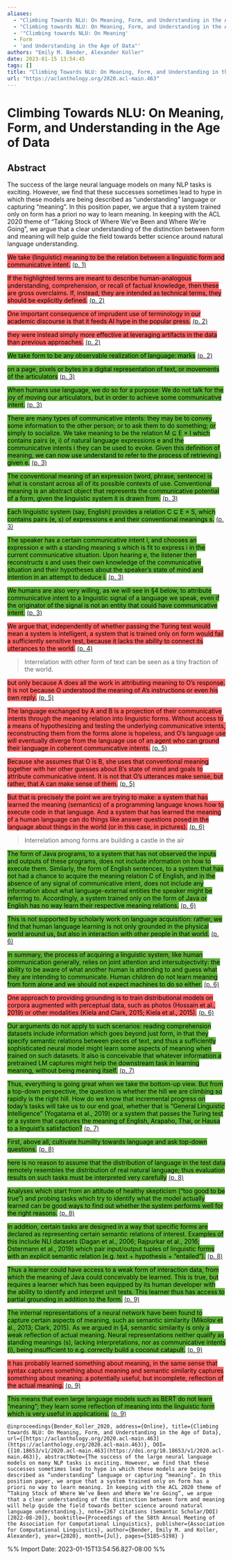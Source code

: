 ```yaml
---
aliases:
  - "Climbing Towards NLU: On Meaning, Form, and Understanding in the Age of Data"
  - "Climbing towards NLU: On Meaning, Form, and Understanding in the Age of Data"
  - '"Climbing towards NLU: On Meaning'
  - Form
  - 'and Understanding in the Age of Data"'
authors: "Emily M. Bender, Alexander Koller"
date: 2023-01-15 13:54:45
tags: []
title: "Climbing Towards NLU: On Meaning, Form, and Understanding in the Age of Data"
url: "https://aclanthology.org/2020.acl-main.463"
---
```


# Climbing Towards NLU: On Meaning, Form, and Understanding in the Age of Data

## Abstract

The success of the large neural language models on many NLP tasks is exciting. However, we find that these successes sometimes lead to hype in which these models are being described as “understanding” language or capturing “meaning”. In this position paper, we argue that a system trained only on form has a priori no way to learn meaning. In keeping with the ACL 2020 theme of “Taking Stock of Where We've Been and Where We're Going”, we argue that a clear understanding of the distinction between form and meaning will help guide the field towards better science around natural language understanding.

<mark style="background: #ff6666">We take (linguistic) meaning to be the relation between a linguistic form and communicative intent.</mark> [(p. 1)](zotero://open-pdf/library/items/B7WYZSV6?page=1)

<mark style="background: #ff6666">If the highlighted terms are meant to describe human-analogous understanding, comprehension, or recall of factual knowledge, then these are gross overclaims. If, instead, they are intended as technical terms, they should be explicitly defined.</mark> [(p. 2)](zotero://open-pdf/library/items/B7WYZSV6?page=2)

<mark style="background: #ff6666">One important consequence of imprudent use of terminology in our academic discourse is that it feeds AI hype in the popular press.</mark> [(p. 2)](zotero://open-pdf/library/items/B7WYZSV6?page=2)

<mark style="background: #ff6666">they were instead simply more effective at leveraging artifacts in the data than previous approaches.</mark> [(p. 2)](zotero://open-pdf/library/items/B7WYZSV6?page=2)

<mark style="background: #5fb236">We take form to be any observable realization of language: marks</mark> [(p. 2)](zotero://open-pdf/library/items/B7WYZSV6?page=2)

<mark style="background: #5fb236">on a page, pixels or bytes in a digital representation of text, or movements of the articulators</mark> [(p. 3)](zotero://open-pdf/library/items/B7WYZSV6?page=3)

<mark style="background: #5fb236">When humans use language, we do so for a purpose: We do not talk for the joy of moving our articulators, but in order to achieve some communicative intent.</mark> [(p. 3)](zotero://open-pdf/library/items/B7WYZSV6?page=3)

<mark style="background: #5fb236">There are many types of communicative intents: they may be to convey some information to the other person; or to ask them to do something; or simply to socialize. We take meaning to be the relation M ⊆ E × I which contains pairs (e, i) of natural language expressions e and the communicative intents i they can be used to evoke. Given this definition of meaning, we can now use understand to refer to the process of retrieving i given e.</mark> [(p. 3)](zotero://open-pdf/library/items/B7WYZSV6?page=3)

<mark style="background: #5fb236">The conventional meaning of an expression (word, phrase, sentence) is what is constant across all of its possible contexts of use. Conventional meaning is an abstract object that represents the communicative potential of a form, given the linguistic system it is drawn from.</mark> [(p. 3)](zotero://open-pdf/library/items/B7WYZSV6?page=3)

<mark style="background: #5fb236">Each linguistic system (say, English) provides a relation C ⊆ E × S, which contains pairs (e, s) of expressions e and their conventional meanings s.</mark> [(p. 3)](zotero://open-pdf/library/items/B7WYZSV6?page=3)

<mark style="background: #5fb236">The speaker has a certain communicative intent i, and chooses an expression e with a standing meaning s which is fit to express i in the current communicative situation. Upon hearing e, the listener then reconstructs s and uses their own knowledge of the communicative situation and their hypotheses about the speaker’s state of mind and intention in an attempt to deduce i.</mark> [(p. 3)](zotero://open-pdf/library/items/B7WYZSV6?page=3)

<mark style="background: #5fb236">We humans are also very willing, as we will see in §4 below, to attribute communicative intent to a linguistic signal of a language we speak, even if the originator of the signal is not an entity that could have communicative intent.</mark> [(p. 3)](zotero://open-pdf/library/items/B7WYZSV6?page=3)

<mark style="background: #ff6666">We argue that, independently of whether passing the Turing test would mean a system is intelligent, a system that is trained only on form would fail a sufficiently sensitive test, because it lacks the ability to connect its utterances to the world.</mark> [(p. 4)](zotero://open-pdf/library/items/B7WYZSV6?page=4)

> Interrelation with other form of text can be seen as a tiny fraction of the world.

<mark style="background: #ff6666">but only because A does all the work in attributing meaning to O’s response. It is not because O understood the meaning of A’s instructions or even his own reply.</mark> [(p. 5)](zotero://open-pdf/library/items/B7WYZSV6?page=5)

<mark style="background: #ff6666">The language exchanged by A and B is a projection of their communicative intents through the meaning relation into linguistic forms. Without access to a means of hypothesizing and testing the underlying communicative intents, reconstructing them from the forms alone is hopeless, and O’s language use will eventually diverge from the language use of an agent who can ground their language in coherent communicative intents.</mark> [(p. 5)](zotero://open-pdf/library/items/B7WYZSV6?page=5)

<mark style="background: #ff6666">Because she assumes that O is B, she uses that conventional meaning together with her other guesses about B’s state of mind and goals to attribute communicative intent. It is not that O’s utterances make sense, but rather, that A can make sense of them.</mark> [(p. 5)](zotero://open-pdf/library/items/B7WYZSV6?page=5)

<mark style="background: #ff6666">But that is precisely the point we are trying to make: a system that has learned the meaning (semantics) of a programming language knows how to execute code in that language. And a system that has learned the meaning of a human language can do things like answer questions posed in the language about things in the world (or in this case, in pictures).</mark> [(p. 6)](zotero://open-pdf/library/items/B7WYZSV6?page=6)

> Interrelation among forms are building a castle in the air

<mark style="background: #5fb236">The form of Java programs, to a system that has not observed the inputs and outputs of these programs, does not include information on how to execute them. Similarly, the form of English sentences, to a system that has not had a chance to acquire the meaning relation C of English, and in the absence of any signal of communicative intent, does not include any information about what language-external entities the speaker might be referring to. Accordingly, a system trained only on the form of Java or English has no way learn their respective meaning relations.</mark> [(p. 6)](zotero://open-pdf/library/items/B7WYZSV6?page=6)

<mark style="background: #5fb236">This is not supported by scholarly work on language acquisition: rather, we find that human language learning is not only grounded in the physical world around us, but also in interaction with other people in that world.</mark> [(p. 6)](zotero://open-pdf/library/items/B7WYZSV6?page=6)

<mark style="background: #5fb236">In summary, the process of acquiring a linguistic system, like human communication generally, relies on joint attention and intersubjectivity: the ability to be aware of what another human is attending to and guess what they are intending to communicate. Human children do not learn meaning from form alone and we should not expect machines to do so either.</mark> [(p. 6)](zotero://open-pdf/library/items/B7WYZSV6?page=6)

<mark style="background: #ff6666">One approach to providing grounding is to train distributional models on corpora augmented with perceptual data, such as photos (Hossain et al., 2019) or other modalities (Kiela and Clark, 2015; Kiela et al., 2015).</mark> [(p. 6)](zotero://open-pdf/library/items/B7WYZSV6?page=6)

<mark style="background: #5fb236">Our arguments do not apply to such scenarios: reading comprehension datasets include information which goes beyond just form, in that they specify semantic relations between pieces of text, and thus a sufficiently sophisticated neural model might learn some aspects of meaning when trained on such datasets. It also is conceivable that whatever information a pretrained LM captures might help the downstream task in learning meaning, without being meaning itself.</mark> [(p. 7)](zotero://open-pdf/library/items/B7WYZSV6?page=7)

<mark style="background: #5fb236">Thus, everything is going great when we take the bottom-up view. But from a top-down perspective, the question is whether the hill we are climbing so rapidly is the right hill. How do we know that incremental progress on today’s tasks will take us to our end goal, whether that is “General Linguistic Intelligence” (Yogatama et al., 2019) or a system that passes the Turing test or a system that captures the meaning of English, Arapaho, Thai, or Hausa to a linguist’s satisfaction?</mark> [(p. 7)](zotero://open-pdf/library/items/B7WYZSV6?page=7)

<mark style="background: #5fb236">First, above all, cultivate humility towards language and ask top-down questions.</mark> [(p. 8)](zotero://open-pdf/library/items/B7WYZSV6?page=8)

<mark style="background: #5fb236">here is no reason to assume that the distribution of language in the test data remotely resembles the distribution of real natural language; thus evaluation results on such tasks must be interpreted very carefully</mark> [(p. 8)](zotero://open-pdf/library/items/B7WYZSV6?page=8)

<mark style="background: #5fb236">Analyses which start from an attitude of healthy skepticism (“too good to be true”) and probing tasks which try to identify what the model actually learned can be good ways to find out whether the system performs well for the right reasons.</mark> [(p. 8)](zotero://open-pdf/library/items/B7WYZSV6?page=8)

<mark style="background: #5fb236">In addition, certain tasks are designed in a way that specific forms are declared as representing certain semantic relations of interest. Examples of this include NLI datasets (Dagan et al., 2006; Rajpurkar et al., 2016; Ostermann et al., 2019) which pair input/output tuples of linguistic forms with an explicit semantic relation (e.g. text + hypothesis + “entailed”).</mark> [(p. 8)](zotero://open-pdf/library/items/B7WYZSV6?page=8)

<mark style="background: #5fb236">Thus a learner could have access to a weak form of interaction data, from which the meaning of Java could conceivably be learned. This is true, but requires a learner which has been equipped by its human developer with the ability to identify and interpret unit tests. This learner thus has access to partial grounding in addition to the form.</mark> [(p. 9)](zotero://open-pdf/library/items/B7WYZSV6?page=9)

<mark style="background: #5fb236">The internal representations of a neural network have been found to capture certain aspects of meaning, such as semantic similarity (Mikolov et al., 2013; Clark, 2015). As we argued in §4, semantic similarity is only a weak reflection of actual meaning. Neural representations neither qualify as standing meanings (s), lacking interpretations, nor as communicative intents (i), being insufficient to e.g. correctly build a coconut catapult.</mark> [(p. 9)](zotero://open-pdf/library/items/B7WYZSV6?page=9)

<mark style="background: #ff6666">It has probably learned something about meaning, in the same sense that syntax captures something about meaning and semantic similarity captures something about meaning: a potentially useful, but incomplete, reflection of the actual meaning.</mark> [(p. 9)](zotero://open-pdf/library/items/B7WYZSV6?page=9)

<mark style="background: #5fb236">This means that even large language models such as BERT do not learn “meaning”; they learn some reflection of meaning into the linguistic form which is very useful in applications.</mark> [(p. 9)](zotero://open-pdf/library/items/B7WYZSV6?page=9)

```
@inproceedings{Bender_Koller_2020, address={Online}, title={Climbing towards NLU: On Meaning, Form, and Understanding in the Age of Data}, url={[https://aclanthology.org/2020.acl-main.463](https://aclanthology.org/2020.acl-main.463)}, DOI={[10.18653/v1/2020.acl-main.463](https://doi.org/10.18653/v1/2020.acl-main.463)}, abstractNote={The success of the large neural language models on many NLP tasks is exciting. However, we find that these successes sometimes lead to hype in which these models are being described as “understanding” language or capturing “meaning”. In this position paper, we argue that a system trained only on form has a priori no way to learn meaning. In keeping with the ACL 2020 theme of “Taking Stock of Where We’ve Been and Where We’re Going”, we argue that a clear understanding of the distinction between form and meaning will help guide the field towards better science around natural language understanding.}, note={267 citations (Semantic Scholar/DOI) [2022-08-20]}, booktitle={Proceedings of the 58th Annual Meeting of the Association for Computational Linguistics}, publisher={Association for Computational Linguistics}, author={Bender, Emily M. and Koller, Alexander}, year={2020}, month={Jul}, pages={5185–5198} }
```

%% Import Date: 2023-01-15T13:54:56.827-08:00 %%

